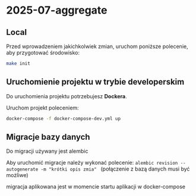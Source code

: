 # 2025-07-aggregate

## Local

Przed wprowadzeniem jakichkolwiek zmian, uruchom poniższe polecenie, aby przygotować środowisko:

```bash
make init
```

## Uruchomienie projektu w trybie developerskim

Do uruchomienia projektu potrzebujesz **Dockera**.

Uruchom projekt poleceniem:

```bash
docker-compose -f docker-compose-dev.yml up
```

## Migracje bazy danych
Do migracji używany jest alembic

Aby uruchomić migracje należy wykonać polecenie:
``alembic revision --autogenerate -m "krótki opis zmia" `` (połączenie z bazą danych musi być możliwe)

migracja aplikowana jest w momencie startu aplikacji w docker-compose
